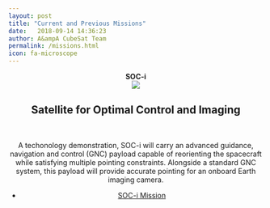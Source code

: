 ```yaml
---
layout: post
title: "Current and Previous Missions"
date:   2018-09-14 14:36:23
author: A&ampA CubeSat Team
permalink: /missions.html
icon: fa-microscope
---
```

<!-- <span class="image featured"><img src="/images/pic02.jpg" alt=""></span> -->
<div>
	<header class="special container small"> 
		<span class="icon"> <strong> SOC-i </strong> </span>
		<div style="max-width:300px; margin:0 auto; text-align: center">
			<a href="/missions/missionI.html" class="image featured">
				<img src="{{site.baseurl}}/images/m1_patch.png">
			</a>
		</div>
			<h2> <strong>S</strong>atellite for <strong>O</strong>ptimal <strong>C</strong>ontrol and <strong>I</strong>maging </h2>
			<br />
			<p> A techonology demonstration, SOC-i will carry an advanced guidance, navigation and control (GNC) payload capable of reorienting the spacecraft while satisfying multiple pointing constraints. Alongside a standard GNC system, this payload will provide accurate pointing for an onboard Earth imaging camera. </p>
		<center>
			<section class="major">
				<ul class="buttons">
					<li><a href="/missions/missionI.html" class="button special">SOC-i Mission</a></li>
				</ul>
			</section>
		</center>
	</header>
</div>
<!-- <div>
	<header class="special container small">
		<span class="icon"> <strong> Mission I </strong> </span>
			<h2> <strong>RainierSat</strong> </h2> 
			<h3>A demonstration of CubeSat electric propulsion.</h3>
				<br />
					<p> Named after the focal point of the Seattle landscape, our first mission will develop core technologies to be used in future missions. Electric propulsion is a strength of the UWs Aeronautics and Astronautics department, and comprises the primary payload of this satellite. Moreover, this mission will kick-off our integration with senior capstone design and curriculum integration
				</p>
		<center>
			<section class="major">
				<ul class="buttons">
					<li><a href="/missions/rainiersat.html" class="button special">RainierSat Mission</a></li>
				</ul>
			</section>
		</center>
	</header>
</div> -->

